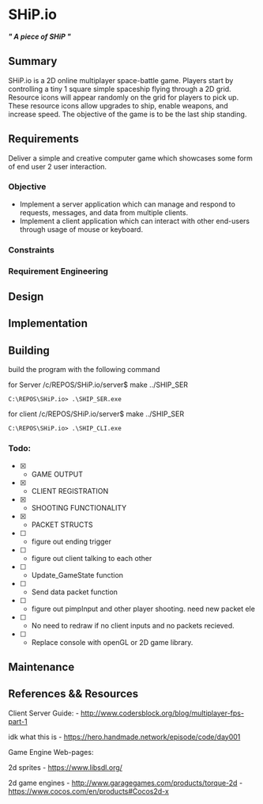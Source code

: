 # **SHiP.io**
**_" A piece of SHiP "_**

## Summary

SHiP.io is a 2D online multiplayer space-battle game. Players start by controlling a tiny 1 square simple spaceship flying through a 2D grid. Resource icons will appear randomly on the grid for players to pick up. These resource icons allow upgrades to ship, enable weapons, and increase speed.  The objective of the game is to be the last ship standing.

## Requirements

Deliver a simple and creative computer game which showcases some form of end user 2 user interaction. 

### Objective
 -  Implement a server application which can manage and respond to requests, messages, and data from multiple clients.
 -  Implement a client application which can interact with other end-users through usage of mouse or keyboard.

### Constraints

### Requirement Engineering

## Design

## Implementation

## Building

build the program with the following command  

for Server
    /c/REPOS/SHiP.io/server$ make ../SHIP_SER
  
    C:\REPOS\SHiP.io> .\SHIP_SER.exe

for client
    /c/REPOS/SHiP.io/server$ make ../SHIP_SER
  
    C:\REPOS\SHiP.io> .\SHIP_CLI.exe


### Todo:
  - [X] - GAME OUTPUT
  - [X] - CLIENT REGISTRATION
  - [X] - SHOOTING FUNCTIONALITY
  - [X] - PACKET STRUCTS
  - [ ] - figure out ending trigger
  - [ ] - figure out client talking to each other
  - [ ] - Update_GameState function
  - [ ] - Send data packet function
  - [ ] - figure out pimpInput and other player shooting. need new packet ele
  - [ ] - No need to redraw if no client inputs and no packets recieved. 
  - [ ] - Replace console with openGL or 2D game library. 


## Maintenance


## References && Resources

Client Server Guide:
    - http://www.codersblock.org/blog/multiplayer-fps-part-1

idk what this is
    - https://hero.handmade.network/episode/code/day001

Game Engine Web-pages:

2d sprites
    - https://www.libsdl.org/

2d game engines
    - http://www.garagegames.com/products/torque-2d
    - https://www.cocos.com/en/products#Cocos2d-x
